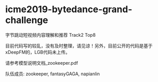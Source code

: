 # icme2019-bytedance-grand-challenge
字节跳动短视频内容理解和推荐 Track2 Top8

目前代码写的较乱，没有及时整理，请见谅！另外，目前公开的代码是基于xDeepFM的，LGB代码未上传。

请参考模型说明文档_zookeeper.pdf

队伍成员: zookeeper, fantasyGAGA, napianlin


